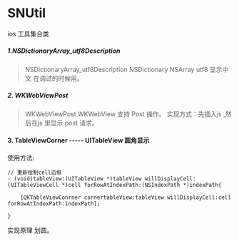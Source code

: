 # SNUtil
ios 工具集合类


##### 1.NSDictionaryArray_utf8Description 
> NSDictionaryArray_utf8Description   NSDictionary NSArray utf8 显示中文 在调试的时候用。

#####  2. WKWebViewPost
>  WKWebViewPost WKWebView 支持 Post 操作。 实现方式：先插入js ,然后在js 里显示 post 请求。

#### 3. TableViewCorner ----- UITableView 圆角显示

使用方法:
```
// 重新绘制cell边框
- (void)tableView:(UITableView *)tableView willDisplayCell:(UITableViewCell *)cell forRowAtIndexPath:(NSIndexPath *)indexPath{
    
    [QKTableViewConrner cornertableView:tableView willDisplayCell:cell forRowAtIndexPath:indexPath];
        
}
```

实现原理  划圆。


